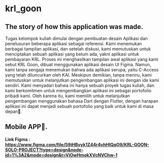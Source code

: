 # krl_goon
## The story of how this application was made.
Tugas kelompok kuliah dimulai dengan pembuatan desain Aplikasi dan penelusuran beberapa aplikasi sebagai referensi. Kami menemukan berbagai tampilan aplikasi, dan setelah diskusi, kami memutuskan untuk menciptakan sebuah aplikasi yang belum ada, yakni aplikasi untuk pembayaran KRL. Proses ini menghasilkan tampilan awal aplikasi yang kami sebut KRL Goon, dibuat menggunakan aplikasi desain UI Figma. Namun, kami tanpa sengaja menemukan bahwa ada aplikasi serupa, yaitu C-Access yang telah diluncurkan oleh KAI. Meskipun demikian, tanpa meniru, kami memutuskan untuk melanjutkan pengembangan aplikasi ini dengan ide kami sendiri. Kami menyadari bahwa ini hanya sebuah proyek tugas kuliah, dan kami berkomitmen untuk mengembangkan aplikasi ini sebagai portofolio pribadi kami. Oleh karena itu, kami memilih untuk melanjutkan pengembangan menggunakan bahasa Dart dengan Flutter, dengan harapan aplikasi ini dapat menjadi sebuah portofolio yang baik untuk kami di masa depan🚀.

## Mobile APP📱.
#### Link Figma : https://www.figma.com/file/59iHBvyk1Z44r4vhHlQqO9/KRL-GOON-SOLO-PROJECT?type=design&node-id=1%3A2&mode=design&t=VjOwHmokXVcNVChw-1
